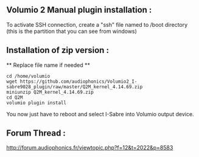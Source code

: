 ## Volumio 2 Manual plugin installation :

To activate SSH connection, create a "ssh" file named to /boot directory
(this is the partition that you can see from windows)


##  Installation of zip version :
** Replace file name if needed **
```
cd /home/volumio
wget https://github.com/audiophonics/Volumio2_I-sabre9028_plugin/raw/master/Q2M_kernel_4.14.69.zip
miniunzip Q2M_kernel_4.14.69.zip
cd Q2M
volumio plugin install
```
You now just have to reboot and select I-Sabre into Volumio output device.


## Forum Thread :
http://forum.audiophonics.fr/viewtopic.php?f=12&t=2022&p=8583
